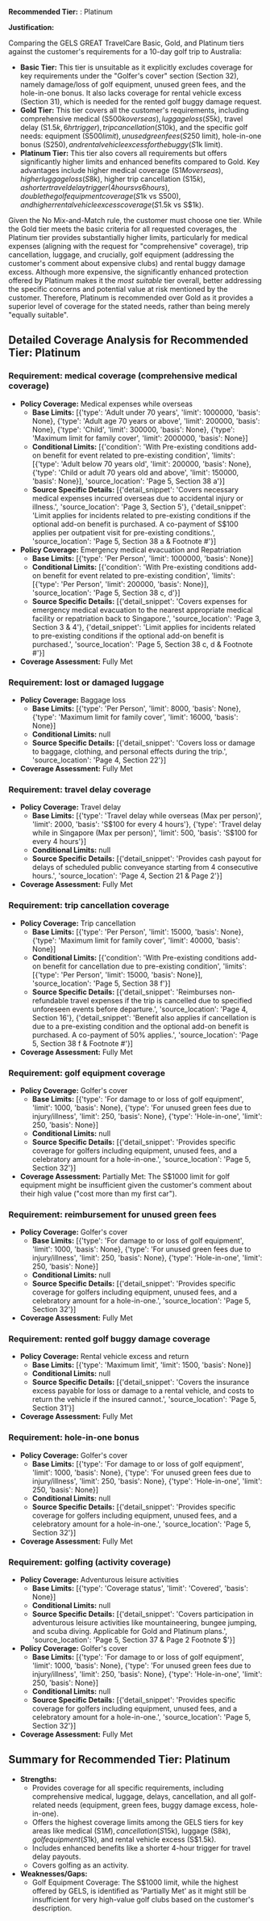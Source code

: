 **Recommended Tier:** : Platinum

**Justification:**

Comparing the GELS GREAT TravelCare Basic, Gold, and Platinum tiers against the customer's requirements for a 10-day golf trip to Australia:

*   **Basic Tier:** This tier is unsuitable as it explicitly excludes coverage for key requirements under the "Golfer's cover" section (Section 32), namely damage/loss of golf equipment, unused green fees, and the hole-in-one bonus. It also lacks coverage for rental vehicle excess (Section 31), which is needed for the rented golf buggy damage request.
*   **Gold Tier:** This tier covers all the customer's requirements, including comprehensive medical (S$500k overseas), luggage loss (S$5k), travel delay (S$1.5k, 6hr trigger), trip cancellation (S$10k), and the specific golf needs: equipment (S$500 limit), unused green fees (S$250 limit), hole-in-one bonus (S$250), and rental vehicle excess for the buggy (S$1k limit).
*   **Platinum Tier:** This tier also covers all requirements but offers significantly higher limits and enhanced benefits compared to Gold. Key advantages include higher medical coverage (S$1M overseas), higher luggage loss (S$8k), higher trip cancellation (S$15k), a shorter travel delay trigger (4 hours vs 6 hours), double the golf equipment coverage (S$1k vs S$500), and higher rental vehicle excess coverage (S$1.5k vs S$1k).

Given the No Mix-and-Match rule, the customer must choose one tier. While the Gold tier meets the basic criteria for all requested coverages, the Platinum tier provides substantially higher limits, particularly for medical expenses (aligning with the request for "comprehensive" coverage), trip cancellation, luggage, and crucially, golf equipment (addressing the customer's comment about expensive clubs) and rental buggy damage excess. Although more expensive, the significantly enhanced protection offered by Platinum makes it the *most suitable* tier overall, better addressing the specific concerns and potential value at risk mentioned by the customer. Therefore, Platinum is recommended over Gold as it provides a superior level of coverage for the stated needs, rather than being merely "equally suitable".

## Detailed Coverage Analysis for Recommended Tier: Platinum

### Requirement: medical coverage (comprehensive medical coverage)

*   **Policy Coverage:** Medical expenses while overseas
    *   **Base Limits:** [{'type': 'Adult under 70 years', 'limit': 1000000, 'basis': None}, {'type': 'Adult age 70 years or above', 'limit': 200000, 'basis': None}, {'type': 'Child', 'limit': 300000, 'basis': None}, {'type': 'Maximum limit for family cover', 'limit': 2000000, 'basis': None}]
    *   **Conditional Limits:** [{'condition': 'With Pre-existing conditions add-on benefit for event related to pre-existing condition', 'limits': [{'type': 'Adult below 70 years old', 'limit': 200000, 'basis': None}, {'type': 'Child or adult 70 years old and above', 'limit': 150000, 'basis': None}], 'source_location': 'Page 5, Section 38 a'}]
    *   **Source Specific Details:** [{'detail_snippet': 'Covers necessary medical expenses incurred overseas due to accidental injury or illness.', 'source_location': 'Page 3, Section 5'}, {'detail_snippet': 'Limit applies for incidents related to pre-existing conditions if the optional add-on benefit is purchased. A co-payment of S$100 applies per outpatient visit for pre-existing conditions.', 'source_location': 'Page 5, Section 38 a & Footnote #'}]
*   **Policy Coverage:** Emergency medical evacuation and Repatriation
    *   **Base Limits:** [{'type': 'Per Person', 'limit': 1000000, 'basis': None}]
    *   **Conditional Limits:** [{'condition': 'With Pre-existing conditions add-on benefit for event related to pre-existing condition', 'limits': [{'type': 'Per Person', 'limit': 200000, 'basis': None}], 'source_location': 'Page 5, Section 38 c, d'}]
    *   **Source Specific Details:** [{'detail_snippet': 'Covers expenses for emergency medical evacuation to the nearest appropriate medical facility or repatriation back to Singapore.', 'source_location': 'Page 3, Section 3 & 4'}, {'detail_snippet': 'Limit applies for incidents related to pre-existing conditions if the optional add-on benefit is purchased.', 'source_location': 'Page 5, Section 38 c, d & Footnote #'}]
*   **Coverage Assessment:** Fully Met

### Requirement: lost or damaged luggage

*   **Policy Coverage:** Baggage loss
    *   **Base Limits:** [{'type': 'Per Person', 'limit': 8000, 'basis': None}, {'type': 'Maximum limit for family cover', 'limit': 16000, 'basis': None}]
    *   **Conditional Limits:** null
    *   **Source Specific Details:** [{'detail_snippet': 'Covers loss or damage to baggage, clothing, and personal effects during the trip.', 'source_location': 'Page 4, Section 22'}]
*   **Coverage Assessment:** Fully Met

### Requirement: travel delay coverage

*   **Policy Coverage:** Travel delay
    *   **Base Limits:** [{'type': 'Travel delay while overseas (Max per person)', 'limit': 2000, 'basis': 'S$100 for every 4 hours'}, {'type': 'Travel delay while in Singapore (Max per person)', 'limit': 500, 'basis': 'S$100 for every 4 hours'}]
    *   **Conditional Limits:** null
    *   **Source Specific Details:** [{'detail_snippet': 'Provides cash payout for delays of scheduled public conveyance starting from 4 consecutive hours.', 'source_location': 'Page 4, Section 21 & Page 2'}]
*   **Coverage Assessment:** Fully Met

### Requirement: trip cancellation coverage

*   **Policy Coverage:** Trip cancellation
    *   **Base Limits:** [{'type': 'Per Person', 'limit': 15000, 'basis': None}, {'type': 'Maximum limit for family cover', 'limit': 40000, 'basis': None}]
    *   **Conditional Limits:** [{'condition': 'With Pre-existing conditions add-on benefit for cancellation due to pre-existing condition', 'limits': [{'type': 'Per Person', 'limit': 15000, 'basis': None}], 'source_location': 'Page 5, Section 38 f'}]
    *   **Source Specific Details:** [{'detail_snippet': 'Reimburses non-refundable travel expenses if the trip is cancelled due to specified unforeseen events before departure.', 'source_location': 'Page 4, Section 16'}, {'detail_snippet': 'Benefit also applies if cancellation is due to a pre-existing condition and the optional add-on benefit is purchased. A co-payment of 50% applies.', 'source_location': 'Page 5, Section 38 f & Footnote #'}]
*   **Coverage Assessment:** Fully Met

### Requirement: golf equipment coverage

*   **Policy Coverage:** Golfer's cover
    *   **Base Limits:** [{'type': 'For damage to or loss of golf equipment', 'limit': 1000, 'basis': None}, {'type': 'For unused green fees due to injury/illness', 'limit': 250, 'basis': None}, {'type': 'Hole-in-one', 'limit': 250, 'basis': None}]
    *   **Conditional Limits:** null
    *   **Source Specific Details:** [{'detail_snippet': 'Provides specific coverage for golfers including equipment, unused fees, and a celebratory amount for a hole-in-one.', 'source_location': 'Page 5, Section 32'}]
*   **Coverage Assessment:** Partially Met: The S$1000 limit for golf equipment might be insufficient given the customer's comment about their high value ("cost more than my first car").

### Requirement: reimbursement for unused green fees

*   **Policy Coverage:** Golfer's cover
    *   **Base Limits:** [{'type': 'For damage to or loss of golf equipment', 'limit': 1000, 'basis': None}, {'type': 'For unused green fees due to injury/illness', 'limit': 250, 'basis': None}, {'type': 'Hole-in-one', 'limit': 250, 'basis': None}]
    *   **Conditional Limits:** null
    *   **Source Specific Details:** [{'detail_snippet': 'Provides specific coverage for golfers including equipment, unused fees, and a celebratory amount for a hole-in-one.', 'source_location': 'Page 5, Section 32'}]
*   **Coverage Assessment:** Fully Met

### Requirement: rented golf buggy damage coverage

*   **Policy Coverage:** Rental vehicle excess and return
    *   **Base Limits:** [{'type': 'Maximum limit', 'limit': 1500, 'basis': None}]
    *   **Conditional Limits:** null
    *   **Source Specific Details:** [{'detail_snippet': 'Covers the insurance excess payable for loss or damage to a rental vehicle, and costs to return the vehicle if the insured cannot.', 'source_location': 'Page 5, Section 31'}]
*   **Coverage Assessment:** Fully Met

### Requirement: hole-in-one bonus

*   **Policy Coverage:** Golfer's cover
    *   **Base Limits:** [{'type': 'For damage to or loss of golf equipment', 'limit': 1000, 'basis': None}, {'type': 'For unused green fees due to injury/illness', 'limit': 250, 'basis': None}, {'type': 'Hole-in-one', 'limit': 250, 'basis': None}]
    *   **Conditional Limits:** null
    *   **Source Specific Details:** [{'detail_snippet': 'Provides specific coverage for golfers including equipment, unused fees, and a celebratory amount for a hole-in-one.', 'source_location': 'Page 5, Section 32'}]
*   **Coverage Assessment:** Fully Met

### Requirement: golfing (activity coverage)

*   **Policy Coverage:** Adventurous leisure activities
    *   **Base Limits:** [{'type': 'Coverage status', 'limit': 'Covered', 'basis': None}]
    *   **Conditional Limits:** null
    *   **Source Specific Details:** [{'detail_snippet': 'Covers participation in adventurous leisure activities like mountaineering, bungee jumping, and scuba diving. Applicable for Gold and Platinum plans.', 'source_location': 'Page 5, Section 37 & Page 2 Footnote $'}]
*   **Policy Coverage:** Golfer's cover
    *   **Base Limits:** [{'type': 'For damage to or loss of golf equipment', 'limit': 1000, 'basis': None}, {'type': 'For unused green fees due to injury/illness', 'limit': 250, 'basis': None}, {'type': 'Hole-in-one', 'limit': 250, 'basis': None}]
    *   **Conditional Limits:** null
    *   **Source Specific Details:** [{'detail_snippet': 'Provides specific coverage for golfers including equipment, unused fees, and a celebratory amount for a hole-in-one.', 'source_location': 'Page 5, Section 32'}]
*   **Coverage Assessment:** Fully Met

## Summary for Recommended Tier: Platinum

*   **Strengths:**
    *   Provides coverage for all specific requirements, including comprehensive medical, luggage, delays, cancellation, and all golf-related needs (equipment, green fees, buggy damage excess, hole-in-one).
    *   Offers the highest coverage limits among the GELS tiers for key areas like medical (S$1M), cancellation (S$15k), luggage (S$8k), golf equipment (S$1k), and rental vehicle excess (S$1.5k).
    *   Includes enhanced benefits like a shorter 4-hour trigger for travel delay payouts.
    *   Covers golfing as an activity.
*   **Weaknesses/Gaps:**
    *   Golf Equipment Coverage: The S$1000 limit, while the highest offered by GELS, is identified as 'Partially Met' as it might still be insufficient for very high-value golf clubs based on the customer's description.